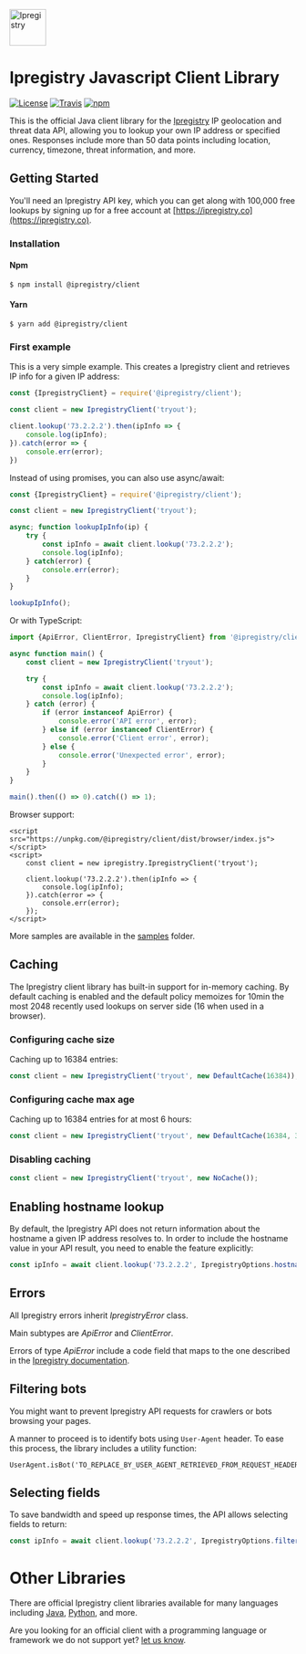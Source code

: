 [<img src="https://ipregistry.co/assets/icons/icon-72x72.png" alt="Ipregistry" width="64"/>](https://ipregistry.co/) 
# Ipregistry Javascript Client Library

[![License](http://img.shields.io/:license-apache-blue.svg)](LICENSE)
[![Travis](https://travis-ci.com/ipregistry/ipregistry-javascript.svg?branch=master&style=flat-square)](https://travis-ci.com/ipregistry/ipregistry-javascript)
[![npm](https://img.shields.io/npm/v/@ipregistry/client.svg)](https://www.npmjs.com/package/@ipregistry/client)

This is the official Java client library for the [Ipregistry](https://ipregistry.co) IP geolocation and threat data API, 
allowing you to lookup your own IP address or specified ones. Responses include more than 50 data points including 
location, currency, timezone, threat information, and more.

## Getting Started

You'll need an Ipregistry API key, which you can get along with 100,000 free lookups by signing up for a free account at [https://ipregistry.co](https://ipregistry.co).

### Installation

#### Npm

```
$ npm install @ipregistry/client
```

#### Yarn

```
$ yarn add @ipregistry/client
```

### First example

This is a very simple example. This creates a Ipregistry client and retrieves IP info for a given IP address:

```javascript
const {IpregistryClient} = require('@ipregistry/client');

const client = new IpregistryClient('tryout');

client.lookup('73.2.2.2').then(ipInfo => {
    console.log(ipInfo);
}).catch(error => {
    console.err(error);
})

```

Instead of using promises, you can also use async/await:

```javascript
const {IpregistryClient} = require('@ipregistry/client');

const client = new IpregistryClient('tryout');

async; function lookupIpInfo(ip) {
    try {
        const ipInfo = await client.lookup('73.2.2.2');
        console.log(ipInfo);
    } catch(error) {
        console.err(error);
    }
}

lookupIpInfo();
```

Or with TypeScript:

```typescript
import {ApiError, ClientError, IpregistryClient} from '@ipregistry/client';

async function main() {
    const client = new IpregistryClient('tryout');

    try {
        const ipInfo = await client.lookup('73.2.2.2');
        console.log(ipInfo);
    } catch (error) {
        if (error instanceof ApiError) {
            console.error('API error', error);
        } else if (error instanceof ClientError) {
            console.error('Client error', error);
        } else {
            console.error('Unexpected error', error);
        }
    }
}

main().then(() => 0).catch(() => 1);
```

Browser support:

```
<script src="https://unpkg.com/@ipregistry/client/dist/browser/index.js"></script>
<script>
    const client = new ipregistry.IpregistryClient('tryout');
    
    client.lookup('73.2.2.2').then(ipInfo => {
        console.log(ipInfo);
    }).catch(error => {
        console.err(error);
    });
</script>
```

More samples are available in the [samples](https://github.com/ipregistry/ipregistry-javascript/tree/master/samples) 
folder.

## Caching

The Ipregistry client library has built-in support for in-memory caching. 
By default caching is enabled and the default policy memoizes for 10min the most 2048 recently used lookups 
on server side (16 when used in a browser).

### Configuring cache size

Caching up to 16384 entries:

```typescript
const client = new IpregistryClient('tryout', new DefaultCache(16384));
```

### Configuring cache max age

Caching up to 16384 entries for at most 6 hours:

```typescript
const client = new IpregistryClient('tryout', new DefaultCache(16384, 3600 * 6 * 1000));
```

### Disabling caching

```typescript
const client = new IpregistryClient('tryout', new NoCache());
```

## Enabling hostname lookup

By default, the Ipregistry API does not return information about the hostname a given IP address resolves to. 
In order to include the hostname value in your API result, you need to enable the feature explicitly:

```typescript
const ipInfo = await client.lookup('73.2.2.2', IpregistryOptions.hostname(true));
```

## Errors

All Ipregistry errors inherit _IpregistryError_ class.

Main subtypes are _ApiError_ and _ClientError_.

Errors of type _ApiError_ include a code field that maps to the one described in the [Ipregistry documentation](https://ipregistry.co/docs/errors).

## Filtering bots

You might want to prevent Ipregistry API requests for crawlers or bots browsing your pages.

A manner to proceed is to identify bots using `User-Agent` header. To ease this process, the library includes a utility function:

```
UserAgent.isBot('TO_REPLACE_BY_USER_AGENT_RETRIEVED_FROM_REQUEST_HEADER')
```

## Selecting fields

To save bandwidth and speed up response times, the API allows selecting fields to return:

```typescript
const ipInfo = await client.lookup('73.2.2.2', IpregistryOptions.filter('hostname,location.country.name'));
```

# Other Libraries

There are official Ipregistry client libraries available for many languages including 
[Java](https://github.com/ipregistry/ipregistry-java), 
[Python](https://github.com/ipregistry/ipregistry-python), and more.

Are you looking for an official client with a programming language or framework we do not support yet? 
[let us know](mailto:support@ipregistry.co).